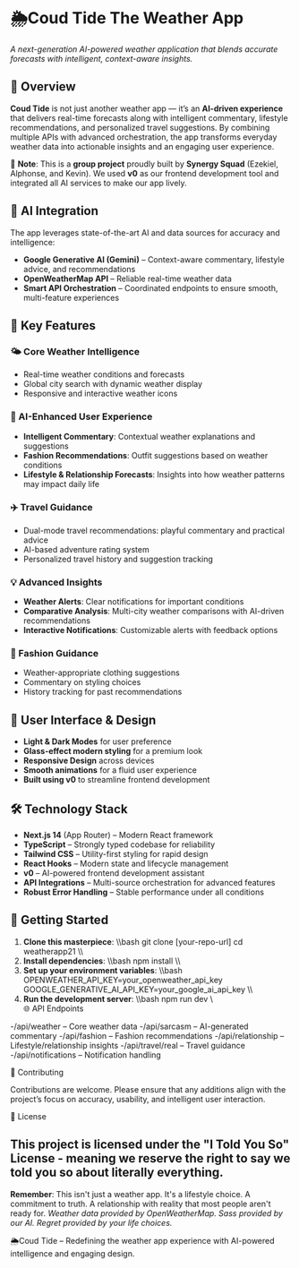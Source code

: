 # 🌦️Coud Tide The Weather App  

*A next-generation AI-powered weather application that blends accurate forecasts with intelligent, context-aware insights.*  

## 🎯 Overview  

**Coud Tide** is not just another weather app — it’s an **AI-driven experience** that delivers real-time forecasts along with intelligent commentary, lifestyle recommendations, and personalized travel suggestions. By combining multiple APIs with advanced orchestration, the app transforms everyday weather data into actionable insights and an engaging user experience.  

🚨 **Note**: This is a **group project** proudly built by **Synergy Squad** (Ezekiel, Alphonse, and Kevin). We used **v0** as our frontend development tool and integrated all AI services to make our app lively.  

## 🤖 AI Integration  

The app leverages state-of-the-art AI and data sources for accuracy and intelligence:  

- **Google Generative AI (Gemini)** – Context-aware commentary, lifestyle advice, and recommendations  
- **OpenWeatherMap API** – Reliable real-time weather data  
- **Smart API Orchestration** – Coordinated endpoints to ensure smooth, multi-feature experiences  

## 🌟 Key Features  

### 🌤️ Core Weather Intelligence  
- Real-time weather conditions and forecasts  
- Global city search with dynamic weather display  
- Responsive and interactive weather icons  

### 🧠 AI-Enhanced User Experience  
- **Intelligent Commentary**: Contextual weather explanations and suggestions  
- **Fashion Recommendations**: Outfit suggestions based on weather conditions  
- **Lifestyle & Relationship Forecasts**: Insights into how weather patterns may impact daily life  

### ✈️ Travel Guidance  
- Dual-mode travel recommendations: playful commentary and practical advice  
- AI-based adventure rating system  
- Personalized travel history and suggestion tracking  

### 💡 Advanced Insights  
- **Weather Alerts**: Clear notifications for important conditions  
- **Comparative Analysis**: Multi-city weather comparisons with AI-driven recommendations  
- **Interactive Notifications**: Customizable alerts with feedback options  

### 👗 Fashion Guidance  
- Weather-appropriate clothing suggestions  
- Commentary on styling choices  
- History tracking for past recommendations  

## 🎨 User Interface & Design  

- **Light & Dark Modes** for user preference  
- **Glass-effect modern styling** for a premium look  
- **Responsive Design** across devices  
- **Smooth animations** for a fluid user experience  
- **Built using v0** to streamline frontend development  

## 🛠️ Technology Stack  

- **Next.js 14** (App Router) – Modern React framework  
- **TypeScript** – Strongly typed codebase for reliability  
- **Tailwind CSS** – Utility-first styling for rapid design  
- **React Hooks** – Modern state and lifecycle management  
- **v0** – AI-powered frontend development assistant  
- **API Integrations** – Multi-source orchestration for advanced features  
- **Robust Error Handling** – Stable performance under all conditions  

## 🚀 Getting Started  

1. **Clone this masterpiece**:
    \\\bash
    git clone [your-repo-url]
    cd weatherapp21 \\\
2. **Install dependencies**:
    \\\bash
    npm install \\\
3. **Set up your environment variables**:
    \\\bash
    OPENWEATHER_API_KEY=your_openweather_api_key
    GOOGLE_GENERATIVE_AI_API_KEY=your_google_ai_api_key \\\
5. **Run the development server**:
     \\\bash
     npm run dev \\\
🌐 API Endpoints

-/api/weather – Core weather data
-/api/sarcasm – AI-generated commentary
-/api/fashion – Fashion recommendations
-/api/relationship – Lifestyle/relationship insights
-/api/travel/real – Travel guidance
-/api/notifications – Notification handling

🤝 Contributing

Contributions are welcome. Please ensure that any additions align with the project’s focus on accuracy, usability, and intelligent user interaction.

📄 License

This project is licensed under the "I Told You So" License - meaning we reserve the right to say we told you so about literally everything.
---
**Remember**: This isn't just a weather app. It's a lifestyle choice. A commitment to truth. A relationship with reality that most people aren't ready for.
*Weather data provided by OpenWeatherMap. Sass provided by our AI. Regret provided by your life choices.*

🌦️Coud Tide – Redefining the weather app experience with AI-powered intelligence and engaging design.
